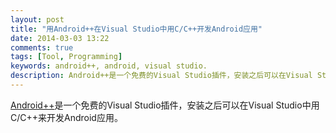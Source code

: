 ```yaml
---
layout: post
title: "用Android++在Visual Studio中用C/C++开发Android应用"
date: 2014-03-03 13:22
comments: true
tags: [Tool, Programming]
keywords: android++, android, visual studio.
description: Android++是一个免费的Visual Studio插件，安装之后可以在Visual Studio中用C/C++来开发Androi应用。
---
```


[Android++](http://android-plus-plus.com/)是一个免费的Visual Studio插件，安装之后可以在Visual Studio中用C/C++来开发Android应用。